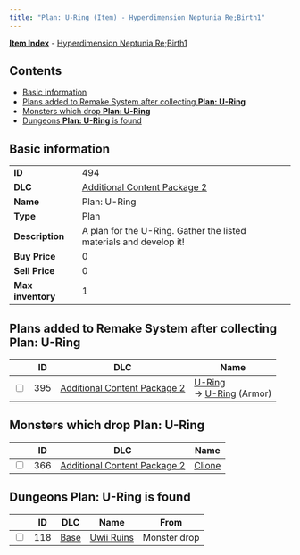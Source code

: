 ```yaml
---
title: "Plan: U-Ring (Item) - Hyperdimension Neptunia Re;Birth1"
---
```


[**Item Index**](/neptunia/rb1/item/index.html) - [Hyperdimension Neptunia Re;Birth1](/neptunia/rb1)

## Contents

- [Basic information](#basic-information)
- [Plans added to Remake System after collecting **Plan: U-Ring**](#plans-added-to-remake-system-after-collecting-plan-u-ring)
- [Monsters which drop **Plan: U-Ring**](#monsters-which-drop-plan-u-ring)
- [Dungeons **Plan: U-Ring** is found](#dungeons-plan-u-ring-is-found)

## Basic information

|   |   |
| -- | -- |
| **ID** | 494 |
| **DLC** | [Additional Content Package 2](/neptunia/rb1/dlc/11-pack2.html) |
| **Name** | Plan: U-Ring |
| **Type** | Plan |
| **Description** | A plan for the U-Ring. Gather the listed materials and develop it! |
| **Buy Price** | 0 |
| **Sell Price** | 0 |
| **Max inventory** | 1 |


## Plans added to Remake System after collecting **Plan: U-Ring**

|    | ID | DLC | Name |
| -- | -- | --- | ---- |
| <input type="checkbox" id="rb1-remake-11-395" class="trackbox" /> | 395 | [Additional Content Package 2](/neptunia/rb1/dlc/11-pack2.html) | [U-Ring](/neptunia/rb1/remake/11-395-u-ring.html)<br /> → [U-Ring](/neptunia/rb1/item/11-2565-u-ring.html) (Armor) |


## Monsters which drop **Plan: U-Ring**

|    | ID | DLC | Name |
| -- | -- | --- | ---- |
| <input type="checkbox" id="rb1-monster-11-366" class="trackbox" /> | 366 | [Additional Content Package 2](/neptunia/rb1/dlc/11-pack2.html) | [Clione](/neptunia/rb1/monster/11-366-clione.html) |


## Dungeons **Plan: U-Ring** is found

|    | ID | DLC | Name | From |
| -- | -- | --- | ---- | ---- |
| <input type="checkbox" id="rb1-dungeon-1-118" class="trackbox" /> | 118 | [Base](/neptunia/rb1/dlc/1-base.html) | [Uwii Ruins](/neptunia/rb1/dungeon/1-118-uwii-ruins.html) | Monster drop |
